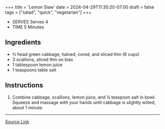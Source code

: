 +++
title = 'Lemon Slaw'
date = 2024-04-29T11:35:20-07:00
draft = false
tags = ["salad", "quick", "vegetarian"]
+++

- SERVES Serves 4
- TIME 5 Minutes

## Ingredients

- ½ head green cabbage, halved, cored, and sliced thin (6 cups)
- 3 scallions, sliced thin on bias
- 1 tablespoon lemon juice
- 1 teaspoons table salt

## Instructions

1. Combine cabbage, scallions, lemon juice, and ¼ teaspoon salt in bowl. Squeeze and massage with your hands until cabbage is slightly wilted, about 1 minute.

***

[Source Link](https://www.americastestkitchen.com/recipes/15855-tofu-katsu)